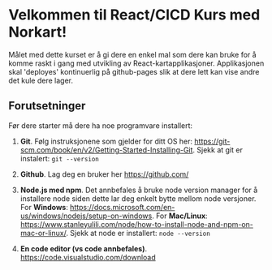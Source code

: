 # Velkommen til React/CICD Kurs med Norkart!
Målet med dette kurset er å gi dere en enkel mal som dere kan bruke for å komme raskt i gang med utvikling av React-kartapplikasjoner. Applikasjonen skal 'deployes' kontinuerlig på github-pages slik at dere lett kan vise andre det kule dere lager.

## Forutsetninger
Før dere starter må dere ha noe programvare installert:

1. **Git**. Følg instruksjonene som gjelder for ditt OS her: https://git-scm.com/book/en/v2/Getting-Started-Installing-Git. Sjekk at git er instalert:  `git --version`

2. **Github**. Lag deg en bruker her https://github.com/


3. **Node.js med npm**. Det annbefales å bruke node version manager for å installere node siden dette lar deg enkelt bytte mellom node versjoner. For **Windows**: https://docs.microsoft.com/en-us/windows/nodejs/setup-on-windows. For **Mac/Linux**: 
https://www.stanleyulili.com/node/how-to-install-node-and-npm-on-mac-or-linux/. Sjekk at node er installert: `node --version`

4. **En code editor (vs code annbefales)**. https://code.visualstudio.com/download





